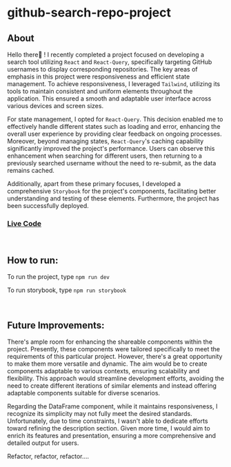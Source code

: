 # github-search-repo-project

## About

Hello there👋 ! I recently completed a project focused on developing a search tool utilizing `React` and `React-Query`, specifically targeting GitHub usernames to display corresponding repositories. The key areas of emphasis in this project were responsiveness and efficient state management.
To achieve responsiveness, I leveraged `Tailwind`, utilizing its tools to maintain consistent and uniform elements throughout the application. This ensured a smooth and adaptable user interface across various devices and screen sizes.

For state management, I opted for `React-Query`. This decision enabled me to effectively handle different states such as loading and error, enhancing the overall user experience by providing clear feedback on ongoing processes. Moreover, beyond managing states, `React-Query`'s caching capability significantly improved the project's performance. Users can observe this enhancement when searching for different users, then returning to a previously searched username without the need to re-submit, as the data remains cached.

Additionally, apart from these primary focuses, I developed a comprehensive `Storybook` for the project's components, facilitating better understanding and testing of these elements. Furthermore, the project has been successfully deployed.

### [Live Code](https://65607effcc5ae704c77d8e6a--lucent-bunny-705ea9.netlify.app/)

<br>

## How to run:

To run the project, type `npm run dev`

To run storybook, type `npm run storybook`

<br>

## Future Improvements:

There's ample room for enhancing the shareable components within the project. Presently, these components were tailored specifically to meet the requirements of this particular project. However, there's a great opportunity to make them more versatile and dynamic. The aim would be to create components adaptable to various contexts, ensuring scalability and flexibility. This approach would streamline development efforts, avoiding the need to create different iterations of similar elements and instead offering adaptable components suitable for diverse scenarios.

Regarding the DataFrame component, while it maintains responsiveness, I recognize its simplicity may not fully meet the desired standards. Unfortunately, due to time constraints, I wasn't able to dedicate efforts toward refining the description section. Given more time, I would aim to enrich its features and presentation, ensuring a more comprehensive and detailed output for users.

Refactor, refactor, refactor….
